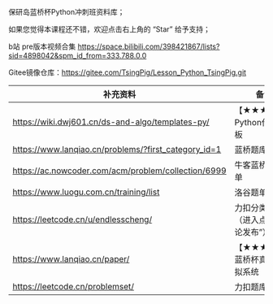 保研岛蓝桥杯Python冲刺班资料库；

如果您觉得本课程还不错，欢迎点击右上角的 “Star” 给予支持；

b站 pre版本视频合集 https://space.bilibili.com/398421867/lists?sid=4898042&spm_id_from=333.788.0.0

Gitee镜像仓库：https://gitee.com/TsingPig/Lesson_Python_TsingPig.git

| 补充资料                                             | 备注                               |
| ---------------------------------------------------- | ---------------------------------- |
| https://wiki.dwj601.cn/ds-and-algo/templates-py/     | 【★★★★★】Python代码模板            |
| https://www.lanqiao.cn/problems/?first_category_id=1 | 蓝桥题库                           |
| https://ac.nowcoder.com/acm/problem/collection/6999  | 牛客蓝桥寒假题单                   |
| https://www.luogu.com.cn/training/list               | 洛谷题单                           |
| https://leetcode.cn/u/endlesscheng/                  | 力扣分类题单（进入点击“讨论发布”） |
| https://www.lanqiao.cn/paper/                        | 【★★★★★】蓝桥杯真题卷模拟系统      |
| https://leetcode.cn/problemset/                      | 力扣题库                           |